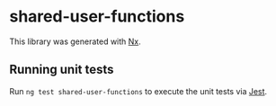 # shared-user-functions

This library was generated with [Nx](https://nx.dev).

## Running unit tests

Run `ng test shared-user-functions` to execute the unit tests via [Jest](https://jestjs.io).
